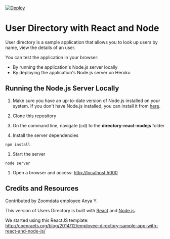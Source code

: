 [![Deploy](https://www.herokucdn.com/deploy/button.png)](https://heroku.com/deploy)

# User Directory with React and Node

User directory is a sample application that allows you to look up users by name, view the details of an user.

You can test the application in your browser:
- By running the application's Node.js server locally
- By deploying the application's Node.js server on Heroku

## Running the Node.js Server Locally

1. Make sure you have an up-to-date version of Node.js installed on your system. If you don't have Node.js installed, you can install it from [here](http://nodejs.org/).

1. Clone this repository

1. On the command line, navigate (cd) to the **directory-react-nodejs** folder

1. Install the server dependencies

  ```
  npm install
  ```

1. Start the server

  ```
  node server
  ```

1. Open a browser and access: [http://localhost:5000](http://localhost:5000)

## Credits and Resources

Contributed by Zoomdata employee Anya Y.

This version of Users Directory is built with [React](http://facebook.github.io/react/) and [Node.js]().

We started using this ReactJS template:
http://coenraets.org/blog/2014/12/employee-directory-sample-app-with-react-and-node-js/